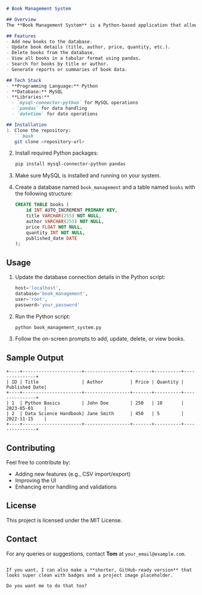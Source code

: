 ````markdown
# Book Management System

## Overview
The **Book Management System** is a Python-based application that allows users to manage books efficiently. It uses **MySQL** as the backend database and **pandas** for data manipulation and analysis. Users can perform operations such as adding new books, updating existing book details, deleting books, and viewing book information in a structured format.

## Features
- Add new books to the database.
- Update book details (title, author, price, quantity, etc.).
- Delete books from the database.
- View all books in a tabular format using pandas.
- Search for books by title or author.
- Generate reports or summaries of book data.

## Tech Stack
- **Programming Language:** Python
- **Database:** MySQL
- **Libraries:** 
  - `mysql-connector-python` for MySQL operations
  - `pandas` for data handling
  - `datetime` for date operations

## Installation
1. Clone the repository:
   ```bash
   git clone <repository-url>
````

2. Install required Python packages:

   ```bash
   pip install mysql-connector-python pandas
   ```
3. Make sure MySQL is installed and running on your system.
4. Create a database named `book_management` and a table named `books` with the following structure:

   ```sql
   CREATE TABLE books (
       id INT AUTO_INCREMENT PRIMARY KEY,
       title VARCHAR(255) NOT NULL,
       author VARCHAR(255) NOT NULL,
       price FLOAT NOT NULL,
       quantity INT NOT NULL,
       published_date DATE
   );
   ```

## Usage

1. Update the database connection details in the Python script:

   ```python
   host='localhost',
   database='book_management',
   user='root',
   password='your_password'
   ```
2. Run the Python script:

   ```bash
   python book_management_system.py
   ```
3. Follow the on-screen prompts to add, update, delete, or view books.

## Sample Output

```
+----+----------------------+-----------------+-------+----------+---------------+
| ID | Title                | Author          | Price | Quantity | Published Date|
+----+----------------------+-----------------+-------+----------+---------------+
| 1  | Python Basics        | John Doe        | 250   | 10       | 2023-05-01    |
| 2  | Data Science Handbook| Jane Smith      | 450   | 5        | 2022-11-15    |
+----+----------------------+-----------------+-------+----------+---------------+
```

## Contributing

Feel free to contribute by:

* Adding new features (e.g., CSV import/export)
* Improving the UI
* Enhancing error handling and validations

## License

This project is licensed under the MIT License.

## Contact

For any queries or suggestions, contact **Tom** at `your_email@example.com`.

```

If you want, I can also make a **shorter, GitHub-ready version** that looks super clean with badges and a project image placeholder.  

Do you want me to do that too?
```
